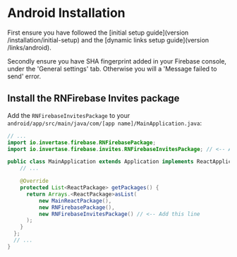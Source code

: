 # Android Installation

First ensure you have followed the [initial setup guide](version /installation/initial-setup) and the [dynamic links setup guide](version /links/android).

Secondly ensure you have SHA fingerprint added in your Firebase console, under the 'General settings' tab. Otherwise you will a 'Message failed to send' error.

## Install the RNFirebase Invites package

Add the `RNFirebaseInvitesPackage` to your `android/app/src/main/java/com/[app name]/MainApplication.java`:

```java
// ...
import io.invertase.firebase.RNFirebasePackage;
import io.invertase.firebase.invites.RNFirebaseInvitesPackage; // <-- Add this line

public class MainApplication extends Application implements ReactApplication {
    // ...

    @Override
    protected List<ReactPackage> getPackages() {
      return Arrays.<ReactPackage>asList(
          new MainReactPackage(),
          new RNFirebasePackage(),
          new RNFirebaseInvitesPackage() // <-- Add this line
      );
    }
  };
  // ...
}
```
